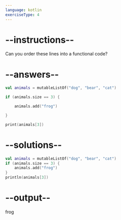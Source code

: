 ```yaml
---
language: kotlin
exerciseType: 4
---
```


# --instructions--

Can you order these lines into a functional code?

# --answers--

```kotlin
val animals = mutableListOf("dog", "bear", "cat")
```

```kotlin
if (animals.size == 3) {
```

```kotlin
    animals.add("frog")
```

```kotlin
}
```

```kotlin
print(animals[3])
```

# --solutions--

```kotlin
val animals = mutableListOf("dog", "bear", "cat")
if (animals.size == 3) {
    animals.add("frog")
}
println(animals[3])
```

# --output--

frog
